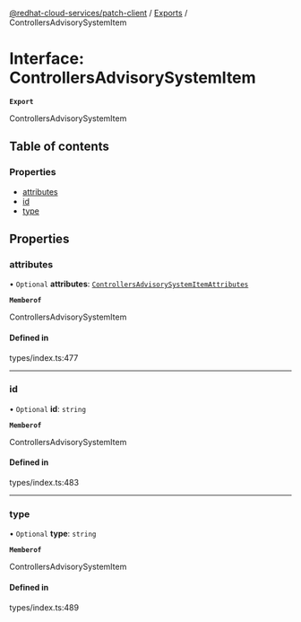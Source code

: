 [@redhat-cloud-services/patch-client](../README.md) / [Exports](../modules.md) / ControllersAdvisorySystemItem

# Interface: ControllersAdvisorySystemItem

**`Export`**

ControllersAdvisorySystemItem

## Table of contents

### Properties

- [attributes](ControllersAdvisorySystemItem.md#attributes)
- [id](ControllersAdvisorySystemItem.md#id)
- [type](ControllersAdvisorySystemItem.md#type)

## Properties

### attributes

• `Optional` **attributes**: [`ControllersAdvisorySystemItemAttributes`](ControllersAdvisorySystemItemAttributes.md)

**`Memberof`**

ControllersAdvisorySystemItem

#### Defined in

types/index.ts:477

___

### id

• `Optional` **id**: `string`

**`Memberof`**

ControllersAdvisorySystemItem

#### Defined in

types/index.ts:483

___

### type

• `Optional` **type**: `string`

**`Memberof`**

ControllersAdvisorySystemItem

#### Defined in

types/index.ts:489
